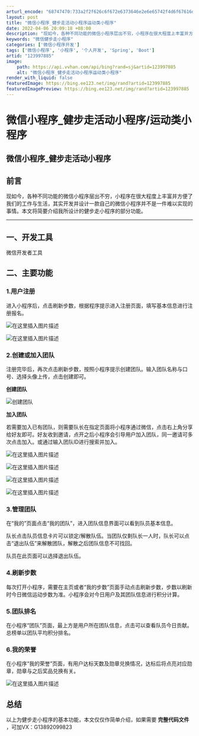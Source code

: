 ```yaml
---
arturl_encode: "68747470:733a2f2f626c6f672e6373646e2e6e65742f4d6f67616d6f2f:61727469636c652f64657461696c732f313233393937383835"
layout: post
title: "微信小程序_健步走活动小程序运动类小程序"
date: 2022-04-06 20:09:18 +08:00
description: "现如今，各种不同功能的微信小程序层出不穷，小程序在很大程度上丰富并方便了我们的工作与生活，其实开发并"
keywords: "微信健步走小程序"
categories: ['微信小程序开发']
tags: ['微信小程序', '小程序', '个人开发', 'Spring', 'Boot']
artid: "123997885"
image:
    path: https://api.vvhan.com/api/bing?rand=sj&artid=123997885
    alt: "微信小程序_健步走活动小程序运动类小程序"
render_with_liquid: false
featuredImage: https://bing.ee123.net/img/rand?artid=123997885
featuredImagePreview: https://bing.ee123.net/img/rand?artid=123997885
---
```


# 微信小程序_健步走活动小程序/运动类小程序

## 微信小程序_健步走活动小程序

## 前言

现如今，各种不同功能的微信小程序层出不穷，小程序在很大程度上丰富并方便了我们的工作与生活，其实开发并设计一款自己的微信小程序并不是一件难以实现的事情。本文将简要介绍我所设计的健步走小程序的部分功能。

---

## 一、开发工具

微信开发者工具

## 二、主要功能

### 1.用户注册

进入小程序后，点击刷新步数，根据程序提示进入注册页面，填写基本信息进行注册报名。
  
![在这里插入图片描述](https://i-blog.csdnimg.cn/blog_migrate/eaaba685fc7e70da5f5f3c2175329c8d.png)
  
![在这里插入图片描述](https://i-blog.csdnimg.cn/blog_migrate/ff5b7df7198bd0b1518e991d41c1b941.png)

### 2.创建或加入团队

注册完毕后，再次点击刷新步数，按照小程序提示创建团队。输入团队名称与口号、选择头像上传，点击创建即可。
  
**创建团队**
  
![创建团队](https://i-blog.csdnimg.cn/blog_migrate/e99fab3f16ef28fba78d4e42c6fc4440.png)
  
**加入团队**
  
若需要加入已有团队，则需要队长在指定页面将小程序通过微信，点击右上角分享给好友即可。好友收到邀请，点开之后小程序会引导用户加入团队，同一邀请可多次点击加入。或通过输入团队ID进行搜索并加入。
  
![在这里插入图片描述](https://i-blog.csdnimg.cn/blog_migrate/89d2c1c23266ecb9b64964066600419a.png)
  
![在这里插入图片描述](https://i-blog.csdnimg.cn/blog_migrate/6ae0315d76a9f52234ad6e2dea5b56e2.png)
  
![在这里插入图片描述](https://i-blog.csdnimg.cn/blog_migrate/7e863aaeb5c316016f74387fa6e209e1.png)

![在这里插入图片描述](https://i-blog.csdnimg.cn/blog_migrate/476e40f3457d73dcca9edff0af8b43fe.png)

### 3.管理团队

在“我的”页面点击“我的团队”，进入团队信息界面可以看到队员基本信息。
  
队长点击队员信息卡片可以锁定/解散队伍。当团队仅剩队长一人时，队长可以点击“退出队伍”来解散团队，解散之后团队信息不可找回。
  
队员在此页面可以选择退出队伍。

### 4.刷新步数

每次打开小程序，需要在主页或者“我的步数”页面手动点击刷新步数，步数以刷新时今日微信运动步数为准。小程序会对今日用户及其团队信息进行积分计算。

### 5.团队排名

在小程序“团队”页面，最上方是用户所在团队信息，点击可以查看队员今日贡献。总榜单以团队平均积分排名。

### 6.我的荣誉

在小程序“我的荣誉”页面，有用户达标天数及勋章兑换情况，达标后将点亮对应勋章，勋章与之后奖品兑换有关。

![在这里插入图片描述](https://i-blog.csdnimg.cn/blog_migrate/c5426b44b6a80b45555f9ee9b5acf353.png)

## 总结

以上为健步走小程序的基本功能，本文仅仅作简单介绍，如果需要
**完整代码文件**
，可加VX：G13892099823